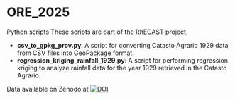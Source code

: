 # ORE_2025
Python scripts
These scripts are part of the RhECAST project.

- **csv_to_gpkg_prov.py**: A script for converting Catasto Agrario 1929 data from CSV files into GeoPackage format.
- **regression_kriging_rainfall_1929.py**: A script for performing regression kriging to analyze rainfall data for the year 1929 retrieved in the Catasto Agrario.

Data available on Zenodo at [![DOI](https://zenodo.org/badge/DOI/10.5281/zenodo.15388896.svg)](https://doi.org/10.5281/zenodo.15388896)
